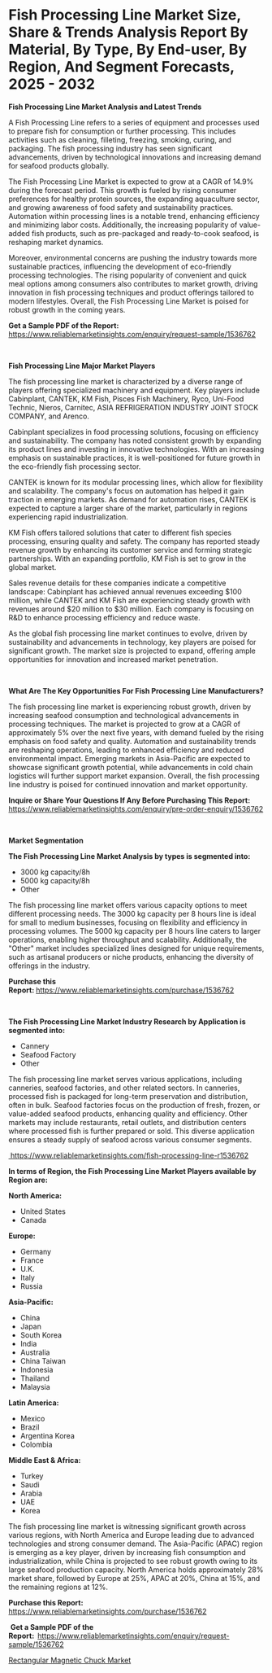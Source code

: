 <p><h1>Fish Processing Line Market Size, Share & Trends Analysis Report By Material, By Type, By End-user, By Region, And Segment Forecasts, 2025 - 2032</h1></p><p><strong>Fish Processing Line Market Analysis and Latest Trends</strong></p>
<p><p>A Fish Processing Line refers to a series of equipment and processes used to prepare fish for consumption or further processing. This includes activities such as cleaning, filleting, freezing, smoking, curing, and packaging. The fish processing industry has seen significant advancements, driven by technological innovations and increasing demand for seafood products globally.</p><p>The Fish Processing Line Market is expected to grow at a CAGR of 14.9% during the forecast period. This growth is fueled by rising consumer preferences for healthy protein sources, the expanding aquaculture sector, and growing awareness of food safety and sustainability practices. Automation within processing lines is a notable trend, enhancing efficiency and minimizing labor costs. Additionally, the increasing popularity of value-added fish products, such as pre-packaged and ready-to-cook seafood, is reshaping market dynamics.</p><p>Moreover, environmental concerns are pushing the industry towards more sustainable practices, influencing the development of eco-friendly processing technologies. The rising popularity of convenient and quick meal options among consumers also contributes to market growth, driving innovation in fish processing techniques and product offerings tailored to modern lifestyles. Overall, the Fish Processing Line Market is poised for robust growth in the coming years.</p></p>
<p><strong>Get a Sample PDF of the Report:&nbsp;</strong> <a href="https://www.reliablemarketinsights.com/enquiry/request-sample/1536762?utm_campaign=2580&utm_medium=2&utm_source=Github&utm_content=ia&utm_term=22022025&utm_id=fish-processing-line">https://www.reliablemarketinsights.com/enquiry/request-sample/1536762</a></p>
<p>&nbsp;</p>
<p><strong>Fish Processing Line Major Market Players</strong></p>
<p><p>The fish processing line market is characterized by a diverse range of players offering specialized machinery and equipment. Key players include Cabinplant, CANTEK, KM Fish, Pisces Fish Machinery, Ryco, Uni-Food Technic, Nieros, Carnitec, ASIA REFRIGERATION INDUSTRY JOINT STOCK COMPANY, and Arenco.</p><p>Cabinplant specializes in food processing solutions, focusing on efficiency and sustainability. The company has noted consistent growth by expanding its product lines and investing in innovative technologies. With an increasing emphasis on sustainable practices, it is well-positioned for future growth in the eco-friendly fish processing sector.</p><p>CANTEK is known for its modular processing lines, which allow for flexibility and scalability. The company's focus on automation has helped it gain traction in emerging markets. As demand for automation rises, CANTEK is expected to capture a larger share of the market, particularly in regions experiencing rapid industrialization.</p><p>KM Fish offers tailored solutions that cater to different fish species processing, ensuring quality and safety. The company has reported steady revenue growth by enhancing its customer service and forming strategic partnerships. With an expanding portfolio, KM Fish is set to grow in the global market.</p><p>Sales revenue details for these companies indicate a competitive landscape: Cabinplant has achieved annual revenues exceeding $100 million, while CANTEK and KM Fish are experiencing steady growth with revenues around $20 million to $30 million. Each company is focusing on R&D to enhance processing efficiency and reduce waste.</p><p>As the global fish processing line market continues to evolve, driven by sustainability and advancements in technology, key players are poised for significant growth. The market size is projected to expand, offering ample opportunities for innovation and increased market penetration.</p></p>
<p>&nbsp;</p>
<p><strong>What Are The Key Opportunities For Fish Processing Line Manufacturers?</strong></p>
<p><p>The fish processing line market is experiencing robust growth, driven by increasing seafood consumption and technological advancements in processing techniques. The market is projected to grow at a CAGR of approximately 5% over the next five years, with demand fueled by the rising emphasis on food safety and quality. Automation and sustainability trends are reshaping operations, leading to enhanced efficiency and reduced environmental impact. Emerging markets in Asia-Pacific are expected to showcase significant growth potential, while advancements in cold chain logistics will further support market expansion. Overall, the fish processing line industry is poised for continued innovation and market opportunity.</p></p>
<p><strong>Inquire or Share Your Questions If Any Before Purchasing This Report:</strong> <a href="https://www.reliablemarketinsights.com/enquiry/pre-order-enquiry/1536762?utm_campaign=2580&utm_medium=2&utm_source=Github&utm_content=ia&utm_term=22022025&utm_id=fish-processing-line">https://www.reliablemarketinsights.com/enquiry/pre-order-enquiry/1536762</a></p>
<p>&nbsp;</p>
<p><strong>Market Segmentation</strong></p>
<p><strong>The Fish Processing Line Market Analysis by types is segmented into:</strong></p>
<p><ul><li>3000 kg capacity/8h</li><li>5000 kg capacity/8h</li><li>Other</li></ul></p>
<p><p>The fish processing line market offers various capacity options to meet different processing needs. The 3000 kg capacity per 8 hours line is ideal for small to medium businesses, focusing on flexibility and efficiency in processing volumes. The 5000 kg capacity per 8 hours line caters to larger operations, enabling higher throughput and scalability. Additionally, the "Other" market includes specialized lines designed for unique requirements, such as artisanal producers or niche products, enhancing the diversity of offerings in the industry.</p></p>
<p><strong>Purchase this Report:&nbsp;</strong><a href="https://www.reliablemarketinsights.com/purchase/1536762?utm_campaign=2580&utm_medium=2&utm_source=Github&utm_content=ia&utm_term=22022025&utm_id=fish-processing-line">https://www.reliablemarketinsights.com/purchase/1536762</a></p>
<p>&nbsp;</p>
<p><strong>The Fish Processing Line Market Industry Research by Application is segmented into:</strong></p>
<p><ul><li>Cannery</li><li>Seafood Factory</li><li>Other</li></ul></p>
<p><p>The fish processing line market serves various applications, including canneries, seafood factories, and other related sectors. In canneries, processed fish is packaged for long-term preservation and distribution, often in bulk. Seafood factories focus on the production of fresh, frozen, or value-added seafood products, enhancing quality and efficiency. Other markets may include restaurants, retail outlets, and distribution centers where processed fish is further prepared or sold. This diverse application ensures a steady supply of seafood across various consumer segments.</p></p>
<p><a href="https://www.reliablemarketinsights.com/fish-processing-line-r1536762?utm_campaign=2580&utm_medium=2&utm_source=Github&utm_content=ia&utm_term=22022025&utm_id=fish-processing-line">&nbsp;https://www.reliablemarketinsights.com/fish-processing-line-r1536762</a></p>
<p><strong>In terms of Region, the Fish Processing Line Market Players available by Region are:</strong></p>
<p>
    <p> <strong> North America: </strong>
        <ul>
            <li>United States</li>
            <li>Canada</li>
        </ul>
        </p> 
    <p> <strong> Europe: </strong>
        <ul>
            <li>Germany</li>
            <li>France</li>
            <li>U.K.</li>
            <li>Italy</li>
            <li>Russia</li>
        </ul>
        </p> 
    <p> <strong> Asia-Pacific: </strong>
        <ul>
            <li>China</li>
            <li>Japan</li>
            <li>South Korea</li>
            <li>India</li>
            <li>Australia</li>
            <li>China Taiwan</li>
            <li>Indonesia</li>
            <li>Thailand</li>
            <li>Malaysia</li>
        </ul>
        </p> 
    <p> <strong> Latin America: </strong>
        <ul>
            <li>Mexico</li>
            <li>Brazil</li>
            <li>Argentina Korea</li>
            <li>Colombia</li>
        </ul>
        </p> 
    <p> <strong> Middle East & Africa: </strong>
        <ul>
            <li>Turkey</li>
            <li>Saudi</li>
            <li>Arabia</li>
            <li>UAE</li>
            <li>Korea</li>
        </ul>
    </p>
    </p>
<p><p>The fish processing line market is witnessing significant growth across various regions, with North America and Europe leading due to advanced technologies and strong consumer demand. The Asia-Pacific (APAC) region is emerging as a key player, driven by increasing fish consumption and industrialization, while China is projected to see robust growth owing to its large seafood production capacity. North America holds approximately 28% market share, followed by Europe at 25%, APAC at 20%, China at 15%, and the remaining regions at 12%.</p></p>
<p><strong>Purchase this Report: </strong><a href="https://www.reliablemarketinsights.com/purchase/1536762?utm_campaign=2580&utm_medium=2&utm_source=Github&utm_content=ia&utm_term=22022025&utm_id=fish-processing-line">https://www.reliablemarketinsights.com/purchase/1536762</a></p>
<p>&nbsp;<strong>Get a Sample PDF of the Report:&nbsp;&nbsp;</strong><a href="https://www.reliablemarketinsights.com/enquiry/request-sample/1536762?utm_campaign=2580&utm_medium=2&utm_source=Github&utm_content=ia&utm_term=22022025&utm_id=fish-processing-line">https://www.reliablemarketinsights.com/enquiry/request-sample/1536762</a></p>
<p><strong></strong></p>
<p><p><a href="https://github.com/ravenecashe/Market-Research-Report-List-1/blob/main/rectangular-magnetic-chuck-market.md?utm_campaign=2580&utm_medium=2&utm_source=Github&utm_content=ia&utm_term=22022025&utm_id=fish-processing-line">Rectangular Magnetic Chuck Market</a></p></p>